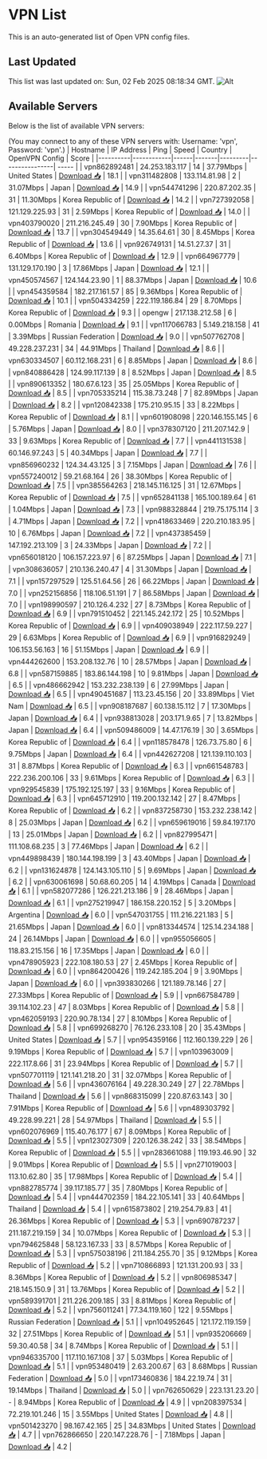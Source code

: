 # VPN List

This is an auto-generated list of Open VPN config files.

## Last Updated

This list was last updated on: Sun, 02 Feb 2025 08:18:34 GMT.
![Alt](https://repobeats.axiom.co/api/embed/186b98318ef1479477931607c1ad7d823f12451f.svg "Repobeats analytics image")

## Available Servers

Below is the list of available VPN servers:

(You may connect to any of these VPN servers with: Username: 'vpn', Password: 'vpn'.)
| Hostname | IP Address | Ping | Speed | Country | OpenVPN Config | Score |
|----------|------------|------|-------|---------|----------------| ----- |
| vpn862892481 | 24.253.183.117 | 14 | 37.79Mbps | United States | [Download 📥](./configs/server_0_US.ovpn) | 18.1 |
| vpn311482808 | 133.114.81.98 | 2 | 31.07Mbps | Japan | [Download 📥](./configs/server_1_JP.ovpn) | 14.9 |
| vpn544741296 | 220.87.202.35 | 31 | 11.30Mbps | Korea Republic of | [Download 📥](./configs/server_2_KR.ovpn) | 14.2 |
| vpn727392058 | 121.129.225.93 | 31 | 2.59Mbps | Korea Republic of | [Download 📥](./configs/server_3_KR.ovpn) | 14.0 |
| vpn403790020 | 211.216.245.49 | 30 | 7.90Mbps | Korea Republic of | [Download 📥](./configs/server_4_KR.ovpn) | 13.7 |
| vpn304549449 | 14.35.64.61 | 30 | 8.45Mbps | Korea Republic of | [Download 📥](./configs/server_5_KR.ovpn) | 13.6 |
| vpn926749131 | 14.51.27.37 | 31 | 6.40Mbps | Korea Republic of | [Download 📥](./configs/server_6_KR.ovpn) | 12.9 |
| vpn664967779 | 131.129.170.190 | 3 | 17.86Mbps | Japan | [Download 📥](./configs/server_7_JP.ovpn) | 12.1 |
| vpn450574567 | 124.144.23.90 | 1 | 88.37Mbps | Japan | [Download 📥](./configs/server_8_JP.ovpn) | 10.6 |
| vpn454359584 | 182.217.161.57 | 85 | 9.36Mbps | Korea Republic of | [Download 📥](./configs/server_9_KR.ovpn) | 10.1 |
| vpn504334259 | 222.119.186.84 | 29 | 8.70Mbps | Korea Republic of | [Download 📥](./configs/server_10_KR.ovpn) | 9.3 |
| opengw | 217.138.212.58 | 6 | 0.00Mbps | Romania | [Download 📥](./configs/server_11_RO.ovpn) | 9.1 |
| vpn117066783 | 5.149.218.158 | 41 | 3.39Mbps | Russian Federation | [Download 📥](./configs/server_12_RU.ovpn) | 9.0 |
| vpn507762708 | 49.228.237.231 | 34 | 44.91Mbps | Thailand | [Download 📥](./configs/server_13_TH.ovpn) | 8.6 |
| vpn630334507 | 60.112.168.231 | 6 | 8.85Mbps | Japan | [Download 📥](./configs/server_14_JP.ovpn) | 8.6 |
| vpn840886428 | 124.99.117.139 | 8 | 8.52Mbps | Japan | [Download 📥](./configs/server_15_JP.ovpn) | 8.5 |
| vpn890613352 | 180.67.6.123 | 35 | 25.05Mbps | Korea Republic of | [Download 📥](./configs/server_16_KR.ovpn) | 8.5 |
| vpn705335214 | 115.38.73.248 | 7 | 82.89Mbps | Japan | [Download 📥](./configs/server_17_JP.ovpn) | 8.2 |
| vpn120842338 | 175.210.95.15 | 33 | 8.22Mbps | Korea Republic of | [Download 📥](./configs/server_18_KR.ovpn) | 8.1 |
| vpn601908098 | 220.146.155.145 | 6 | 5.76Mbps | Japan | [Download 📥](./configs/server_19_JP.ovpn) | 8.0 |
| vpn378307120 | 211.207.142.9 | 33 | 9.63Mbps | Korea Republic of | [Download 📥](./configs/server_20_KR.ovpn) | 7.7 |
| vpn441131538 | 60.146.97.243 | 5 | 40.34Mbps | Japan | [Download 📥](./configs/server_21_JP.ovpn) | 7.7 |
| vpn856960232 | 124.34.43.125 | 3 | 7.15Mbps | Japan | [Download 📥](./configs/server_22_JP.ovpn) | 7.6 |
| vpn557240012 | 59.21.68.164 | 26 | 38.30Mbps | Korea Republic of | [Download 📥](./configs/server_23_KR.ovpn) | 7.5 |
| vpn385564263 | 218.145.116.125 | 31 | 12.67Mbps | Korea Republic of | [Download 📥](./configs/server_24_KR.ovpn) | 7.5 |
| vpn652841138 | 165.100.189.64 | 61 | 1.04Mbps | Japan | [Download 📥](./configs/server_25_JP.ovpn) | 7.3 |
| vpn988328844 | 219.75.175.114 | 3 | 4.71Mbps | Japan | [Download 📥](./configs/server_26_JP.ovpn) | 7.2 |
| vpn418633469 | 220.210.183.95 | 10 | 6.76Mbps | Japan | [Download 📥](./configs/server_27_JP.ovpn) | 7.2 |
| vpn437385459 | 147.192.213.109 | 3 | 24.33Mbps | Japan | [Download 📥](./configs/server_28_JP.ovpn) | 7.2 |
| vpn656018120 | 106.157.223.97 | 6 | 87.25Mbps | Japan | [Download 📥](./configs/server_29_JP.ovpn) | 7.1 |
| vpn308636057 | 210.136.240.47 | 4 | 31.30Mbps | Japan | [Download 📥](./configs/server_30_JP.ovpn) | 7.1 |
| vpn157297529 | 125.51.64.56 | 26 | 66.22Mbps | Japan | [Download 📥](./configs/server_31_JP.ovpn) | 7.0 |
| vpn252156856 | 118.106.51.191 | 7 | 86.58Mbps | Japan | [Download 📥](./configs/server_32_JP.ovpn) | 7.0 |
| vpn198990597 | 210.126.4.232 | 27 | 8.73Mbps | Korea Republic of | [Download 📥](./configs/server_33_KR.ovpn) | 6.9 |
| vpn791510452 | 221.145.242.172 | 25 | 10.52Mbps | Korea Republic of | [Download 📥](./configs/server_34_KR.ovpn) | 6.9 |
| vpn409038949 | 222.117.59.227 | 29 | 6.63Mbps | Korea Republic of | [Download 📥](./configs/server_35_KR.ovpn) | 6.9 |
| vpn916829249 | 106.153.56.163 | 16 | 51.15Mbps | Japan | [Download 📥](./configs/server_36_JP.ovpn) | 6.9 |
| vpn444262600 | 153.208.132.76 | 10 | 28.57Mbps | Japan | [Download 📥](./configs/server_37_JP.ovpn) | 6.8 |
| vpn587159885 | 183.86.144.198 | 10 | 9.81Mbps | Japan | [Download 📥](./configs/server_38_JP.ovpn) | 6.5 |
| vpn486662942 | 153.232.238.139 | 6 | 27.99Mbps | Japan | [Download 📥](./configs/server_39_JP.ovpn) | 6.5 |
| vpn490451687 | 113.23.45.156 | 20 | 33.89Mbps | Viet Nam | [Download 📥](./configs/server_40_VN.ovpn) | 6.5 |
| vpn908187687 | 60.138.15.112 | 7 | 17.30Mbps | Japan | [Download 📥](./configs/server_41_JP.ovpn) | 6.4 |
| vpn938813028 | 203.171.9.65 | 7 | 13.82Mbps | Japan | [Download 📥](./configs/server_42_JP.ovpn) | 6.4 |
| vpn509486009 | 14.47.176.19 | 30 | 3.65Mbps | Korea Republic of | [Download 📥](./configs/server_43_KR.ovpn) | 6.4 |
| vpn118578478 | 126.73.75.80 | 6 | 9.75Mbps | Japan | [Download 📥](./configs/server_44_JP.ovpn) | 6.4 |
| vpn442627208 | 121.139.110.103 | 31 | 8.87Mbps | Korea Republic of | [Download 📥](./configs/server_45_KR.ovpn) | 6.3 |
| vpn661548783 | 222.236.200.106 | 33 | 9.61Mbps | Korea Republic of | [Download 📥](./configs/server_46_KR.ovpn) | 6.3 |
| vpn929545839 | 175.192.125.197 | 33 | 9.16Mbps | Korea Republic of | [Download 📥](./configs/server_47_KR.ovpn) | 6.3 |
| vpn645712910 | 119.200.132.142 | 27 | 8.47Mbps | Korea Republic of | [Download 📥](./configs/server_48_KR.ovpn) | 6.2 |
| vpn837258730 | 153.232.238.142 | 8 | 25.03Mbps | Japan | [Download 📥](./configs/server_49_JP.ovpn) | 6.2 |
| vpn659619016 | 59.84.197.170 | 13 | 25.01Mbps | Japan | [Download 📥](./configs/server_50_JP.ovpn) | 6.2 |
| vpn827995471 | 111.108.68.235 | 3 | 77.46Mbps | Japan | [Download 📥](./configs/server_51_JP.ovpn) | 6.2 |
| vpn449898439 | 180.144.198.199 | 3 | 43.40Mbps | Japan | [Download 📥](./configs/server_52_JP.ovpn) | 6.2 |
| vpn131624878 | 124.143.105.110 | 5 | 9.69Mbps | Japan | [Download 📥](./configs/server_53_JP.ovpn) | 6.2 |
| vpn630061698 | 50.68.60.205 | 14 | 4.19Mbps | Canada | [Download 📥](./configs/server_54_CA.ovpn) | 6.1 |
| vpn582077286 | 126.221.213.186 | 9 | 28.46Mbps | Japan | [Download 📥](./configs/server_55_JP.ovpn) | 6.1 |
| vpn275219947 | 186.158.220.152 | 5 | 3.20Mbps | Argentina | [Download 📥](./configs/server_56_AR.ovpn) | 6.0 |
| vpn547031755 | 111.216.221.183 | 5 | 21.65Mbps | Japan | [Download 📥](./configs/server_57_JP.ovpn) | 6.0 |
| vpn813344574 | 125.14.234.188 | 24 | 26.14Mbps | Japan | [Download 📥](./configs/server_58_JP.ovpn) | 6.0 |
| vpn955056605 | 118.83.215.156 | 16 | 17.35Mbps | Japan | [Download 📥](./configs/server_59_JP.ovpn) | 6.0 |
| vpn478905923 | 222.108.180.53 | 27 | 2.45Mbps | Korea Republic of | [Download 📥](./configs/server_60_KR.ovpn) | 6.0 |
| vpn864200426 | 119.242.185.204 | 9 | 3.90Mbps | Japan | [Download 📥](./configs/server_61_JP.ovpn) | 6.0 |
| vpn393830266 | 121.189.78.146 | 27 | 27.33Mbps | Korea Republic of | [Download 📥](./configs/server_62_KR.ovpn) | 5.9 |
| vpn667584789 | 39.114.102.23 | 47 | 8.03Mbps | Korea Republic of | [Download 📥](./configs/server_63_KR.ovpn) | 5.8 |
| vpn462059193 | 220.90.78.134 | 27 | 8.10Mbps | Korea Republic of | [Download 📥](./configs/server_64_KR.ovpn) | 5.8 |
| vpn699268270 | 76.126.233.108 | 20 | 35.43Mbps | United States | [Download 📥](./configs/server_65_US.ovpn) | 5.7 |
| vpn954359166 | 112.160.139.229 | 26 | 9.19Mbps | Korea Republic of | [Download 📥](./configs/server_66_KR.ovpn) | 5.7 |
| vpn103963009 | 222.117.8.66 | 31 | 23.94Mbps | Korea Republic of | [Download 📥](./configs/server_67_KR.ovpn) | 5.7 |
| vpn507701119 | 121.141.218.20 | 31 | 32.07Mbps | Korea Republic of | [Download 📥](./configs/server_68_KR.ovpn) | 5.6 |
| vpn436076164 | 49.228.30.249 | 27 | 22.78Mbps | Thailand | [Download 📥](./configs/server_69_TH.ovpn) | 5.6 |
| vpn868315099 | 220.87.63.143 | 30 | 7.91Mbps | Korea Republic of | [Download 📥](./configs/server_70_KR.ovpn) | 5.6 |
| vpn489303792 | 49.228.99.221 | 28 | 54.97Mbps | Thailand | [Download 📥](./configs/server_71_TH.ovpn) | 5.5 |
| vpn602076969 | 115.40.76.177 | 67 | 8.09Mbps | Korea Republic of | [Download 📥](./configs/server_72_KR.ovpn) | 5.5 |
| vpn123027309 | 220.126.38.242 | 33 | 38.54Mbps | Korea Republic of | [Download 📥](./configs/server_73_KR.ovpn) | 5.5 |
| vpn283661088 | 119.193.46.90 | 32 | 9.01Mbps | Korea Republic of | [Download 📥](./configs/server_74_KR.ovpn) | 5.5 |
| vpn271019003 | 113.10.62.80 | 35 | 17.98Mbps | Korea Republic of | [Download 📥](./configs/server_75_KR.ovpn) | 5.4 |
| vpn882785774 | 39.117.185.77 | 35 | 7.80Mbps | Korea Republic of | [Download 📥](./configs/server_76_KR.ovpn) | 5.4 |
| vpn444702359 | 184.22.105.141 | 33 | 40.64Mbps | Thailand | [Download 📥](./configs/server_77_TH.ovpn) | 5.4 |
| vpn615873802 | 219.254.79.83 | 41 | 26.36Mbps | Korea Republic of | [Download 📥](./configs/server_78_KR.ovpn) | 5.3 |
| vpn690787237 | 211.187.219.159 | 34 | 10.07Mbps | Korea Republic of | [Download 📥](./configs/server_79_KR.ovpn) | 5.3 |
| vpn794625848 | 58.123.167.33 | 33 | 8.57Mbps | Korea Republic of | [Download 📥](./configs/server_80_KR.ovpn) | 5.3 |
| vpn575038196 | 211.184.255.70 | 35 | 9.12Mbps | Korea Republic of | [Download 📥](./configs/server_81_KR.ovpn) | 5.2 |
| vpn710866893 | 121.131.200.93 | 33 | 8.36Mbps | Korea Republic of | [Download 📥](./configs/server_82_KR.ovpn) | 5.2 |
| vpn806985347 | 218.145.150.9 | 31 | 13.76Mbps | Korea Republic of | [Download 📥](./configs/server_83_KR.ovpn) | 5.2 |
| vpn589391701 | 211.226.209.185 | 33 | 8.81Mbps | Korea Republic of | [Download 📥](./configs/server_84_KR.ovpn) | 5.2 |
| vpn756011241 | 77.34.119.160 | 122 | 9.55Mbps | Russian Federation | [Download 📥](./configs/server_85_RU.ovpn) | 5.1 |
| vpn104952645 | 121.172.119.159 | 32 | 27.51Mbps | Korea Republic of | [Download 📥](./configs/server_86_KR.ovpn) | 5.1 |
| vpn935206669 | 59.30.40.58 | 34 | 8.74Mbps | Korea Republic of | [Download 📥](./configs/server_87_KR.ovpn) | 5.1 |
| vpn946335700 | 117.110.167.108 | 37 | 5.03Mbps | Korea Republic of | [Download 📥](./configs/server_88_KR.ovpn) | 5.1 |
| vpn953480419 | 2.63.200.67 | 63 | 8.68Mbps | Russian Federation | [Download 📥](./configs/server_89_RU.ovpn) | 5.0 |
| vpn173460836 | 184.22.19.74 | 31 | 19.14Mbps | Thailand | [Download 📥](./configs/server_90_TH.ovpn) | 5.0 |
| vpn762650629 | 223.131.23.20 | - | 8.94Mbps | Korea Republic of | [Download 📥](./configs/server_91_KR.ovpn) | 4.9 |
| vpn208397534 | 72.219.101.246 | 15 | 3.55Mbps | United States | [Download 📥](./configs/server_92_US.ovpn) | 4.8 |
| vpn501423270 | 98.167.42.165 | 25 | 34.83Mbps | United States | [Download 📥](./configs/server_93_US.ovpn) | 4.7 |
| vpn762866650 | 220.147.228.76 | - | 7.18Mbps | Japan | [Download 📥](./configs/server_94_JP.ovpn) | 4.2 |
